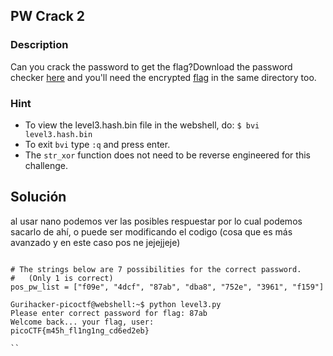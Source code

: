 ## PW Crack 2 

### Description 
Can you crack the password to get the flag?Download the password checker [here](https://artifacts.picoctf.net/c/13/level2.py) and you'll need the encrypted [flag](https://artifacts.picoctf.net/c/13/level2.flag.txt.enc) in the same directory too.

### Hint
- To view the level3.hash.bin file in the webshell, do: `$ bvi level3.hash.bin`
- To exit `bvi` type `:q` and press enter.
- The `str_xor` function does not need to be reverse engineered for this challenge.

## Solución 
al usar nano podemos ver las posibles respuestar por lo cual podemos sacarlo de ahí, o puede ser modificando el codigo (cosa que es más avanzado y en este caso pos ne jejejjeje)

````

# The strings below are 7 possibilities for the correct password. 
#   (Only 1 is correct)
pos_pw_list = ["f09e", "4dcf", "87ab", "dba8", "752e", "3961", "f159"]

Gurihacker-picoctf@webshell:~$ python level3.py
Please enter correct password for flag: 87ab
Welcome back... your flag, user:
picoCTF{m45h_fl1ng1ng_cd6ed2eb}

``